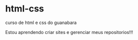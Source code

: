 # html-css
 curso de html e css do guanabara

 Estou aprendendo criar sites e gerenciar meus repositorios!!!
